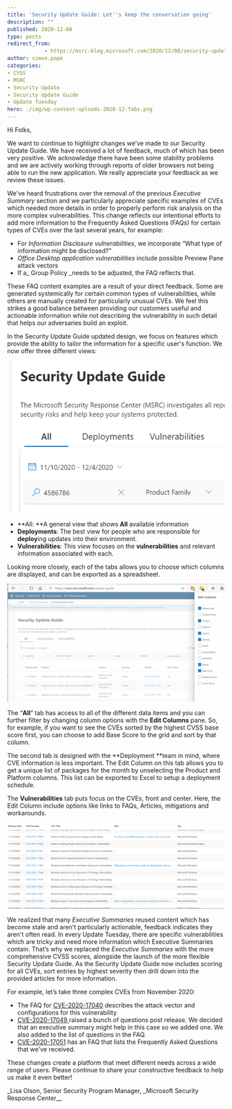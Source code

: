 ```yaml
---
title: 'Security Update Guide: Let''s keep the conversation going'
description: ""
published: 2020-12-08
type: posts
redirect_from:
            - https://msrc-blog.microsoft.com/2020/12/08/security-update-guide-lets-keep-the-conversation-going/
author: simon.pope
categories:
- CVSS
- MSRC
- Security Update
- Security Update Guide
- Update Tuesday
hero: ./img/wp-content-uploads-2020-12-Tabs.png
---
```

<!-- wp:paragraph -->

Hi Folks,

<!-- /wp:paragraph -->

<!-- wp:paragraph -->

We want to continue to highlight changes we’ve made to our Security Update Guide. We have received a lot of feedback, much of which has been very positive. We acknowledge there have been some stability problems and we are actively working through reports of older browsers not being able to run the new application. We really appreciate your feedback as we review these issues.

<!-- /wp:paragraph -->

<!-- wp:paragraph -->

We've heard frustrations over the removal of the previous _Executive Summary_ section and we particularly appreciate specific examples of CVEs which needed more details in order to properly perform risk analysis on the more complex vulnerabilities. This change reflects our intentional efforts to add more information to the Frequently Asked Questions (FAQs) for certain types of CVEs over the last several years, for example:

<!-- /wp:paragraph -->

<!-- wp:list -->

- For _Information Disclosure vulnerabilities_, we incorporate “What type of information might be disclosed?”
- _Office Desktop_ _application vulnerabilities_ include possible Preview Pane attack vectors
- If a\_ Group Policy \_needs to be adjusted, the FAQ reflects that.

<!-- /wp:list -->

<!-- wp:paragraph -->

These FAQ content examples are a result of your direct feedback. Some are generated systemically for certain common types of vulnerabilities, while others are manually created for particularly unusual CVEs. We feel this strikes a good balance between providing our customers useful and actionable information while not describing the vulnerability in such detail that helps our adversaries build an exploit.

<!-- /wp:paragraph -->

<!-- wp:paragraph -->

In the Security Update Guide updated design, we focus on features which provide the ability to tailor the information for a specific user's function. We now offer three different views:

<!-- /wp:paragraph -->

<!-- wp:image {"align":"center","id":12416,"width":498,"height":349,"sizeSlug":"large","className":"is-style-default"} -->

![](./img/wp-content-uploads-2020-12-Tabs.png)

<!-- /wp:image -->

<!-- wp:list -->

- **All: **A general view that shows **All** available information
- **Deployments**: The best view for people who are responsible for **deploy**ing updates into their environment.
- **Vulnerabilities**: This view focuses on the **vulnerabilities** and relevant information associated with each.

<!-- /wp:list -->

<!-- wp:paragraph -->

Looking more closely, each of the tabs allows you to choose which columns are displayed, and can be exported as a spreadsheet.

<!-- /wp:paragraph -->

<!-- wp:image {"id":12418,"sizeSlug":"large"} -->

![](./img/wp-content-uploads-2020-12-AllTab-1024x554.png)

<!-- /wp:image -->

<!-- wp:paragraph -->

The “**All**” tab has access to all of the different data items and you can further filter by changing column options with the **Edit Columns** pane. So, for example, if you want to see the CVEs sorted by the highest CVSS base score first, you can choose to add Base Score to the grid and sort by that column.

<!-- /wp:paragraph -->

<!-- wp:paragraph -->

The second tab is designed with the **Deployment **team in mind, where CVE information is less important. The Edit Column on this tab allows you to get a unique list of packages for the month by unselecting the Product and Platform columns. This list can be exported to Excel to setup a deployment schedule.

<!-- /wp:paragraph -->

<!-- wp:paragraph -->

The **Vulnerabilities** tab puts focus on the CVEs, front and center. Here, the Edit Column include options like links to FAQs, Articles, mitigations and workarounds.

<!-- /wp:paragraph -->

<!-- wp:image {"id":12417,"sizeSlug":"large"} -->

![](./img/wp-content-uploads-2020-12-CVEs-1024x405.png)

<!-- /wp:image -->

<!-- wp:paragraph -->

We realized that many _Executive Summaries_ reused content which has become stale and aren’t particularly actionable, feedback indicates they aren't often read. In every Update Tuesday, there are specific vulnerabilities which are tricky and need more information which Executive Summaries contain. That’s why we replaced the _Executive Summaries_ with the more comprehensive CVSS scores, alongside the launch of the more flexible Security Update Guide. As the Security Update Guide now includes scoring for all CVEs, sort entries by highest severity then drill down into the provided articles for more information.

<!-- /wp:paragraph -->

<!-- wp:paragraph -->

For example, let’s take three complex CVEs from November 2020:

<!-- /wp:paragraph -->

<!-- wp:list -->

- The FAQ for [CVE-2020-17040](https://msrc.microsoft.com/update-guide/vulnerability/CVE-2020-17040) describes the attack vector and configurations for this vulnerability
- [CVE-2020-17049 ](https://msrc.microsoft.com/update-guide/vulnerability/CVE-2020-17049)raised a bunch of questions post release. We decided that an executive summary might help in this case so we added one. We also added to the list of questions in the FAQ.
- [CVE-2020-](https://nam06.safelinks.protection.outlook.com/?url=https%3A%2F%2Fmsrc.microsoft.com%2Fupdate-guide%2Fvulnerability%2FCVE-2020-17051&data=04%7C01%7Celolson%40microsoft.com%7Cb47865ae4f57475961f708d897df9752%7C72f988bf86f141af91ab2d7cd011db47%7C1%7C1%7C637426333856098795%7CUnknown%7CTWFpbGZsb3d8eyJWIjoiMC4wLjAwMDAiLCJQIjoiV2luMzIiLCJBTiI6Ik1haWwiLCJXVCI6Mn0%3D%7C1000&sdata=06EyxX5Y7DH5YLhDzwCGDUXCvLvc5UQ00OfpvSgbMwM%3D&reserved=0)[17051](https://msrc.microsoft.com/update-guide/vulnerability/CVE-2020-17051) has an FAQ that lists the Frequently Asked Questions that we've received.

<!-- /wp:list -->

<!-- wp:paragraph -->

These changes create a platform that meet different needs across a wide range of users. Please continue to share your constructive feedback to help us make it even better!

<!-- /wp:paragraph -->

<!-- wp:paragraph -->

\_Lisa Olson, Senior Security Program Manager, \_Microsoft Security Response Center\_\_

<!-- /wp:paragraph -->
